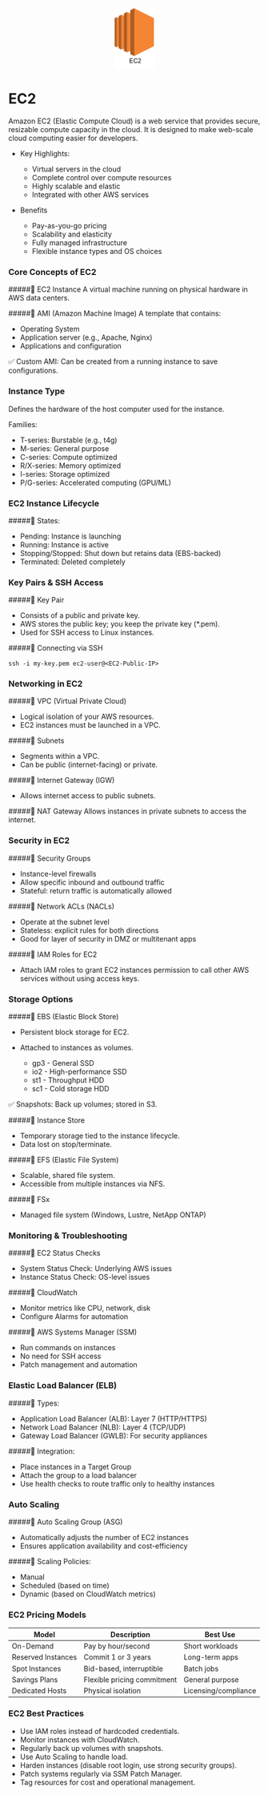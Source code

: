 <p align="center">
  <img src="Images/EC2.png" alt="Logo" width="80"/>
</p>

# EC2

Amazon EC2 (Elastic Compute Cloud) is a web service that provides secure, resizable compute capacity in the cloud. It is designed to make web-scale cloud computing easier for developers.

- Key Highlights:
  - Virtual servers in the cloud
  - Complete control over compute resources
  - Highly scalable and elastic
  - Integrated with other AWS services

- Benefits
  - Pay-as-you-go pricing
  - Scalability and elasticity
  - Fully managed infrastructure
  - Flexible instance types and OS choices

### Core Concepts of EC2
#####🔹 EC2 Instance
A virtual machine running on physical hardware in AWS data centers.

#####🔹 AMI (Amazon Machine Image)
A template that contains:
- Operating System
- Application server (e.g., Apache, Nginx)
- Applications and configuration

✅ Custom AMI: Can be created from a running instance to save configurations.

### Instance Type
Defines the hardware of the host computer used for the instance.

Families:
- T-series: Burstable (e.g., t4g)
- M-series: General purpose
- C-series: Compute optimized
- R/X-series: Memory optimized
- I-series: Storage optimized
- P/G-series: Accelerated computing (GPU/ML)

### EC2 Instance Lifecycle
#####🔹 States:
- Pending: Instance is launching
- Running: Instance is active
- Stopping/Stopped: Shut down but retains data (EBS-backed)
- Terminated: Deleted completely

### Key Pairs & SSH Access
#####🔹 Key Pair
- Consists of a public and private key.
- AWS stores the public key; you keep the private key (*.pem).
- Used for SSH access to Linux instances.

#####🔹 Connecting via SSH
```
ssh -i my-key.pem ec2-user@<EC2-Public-IP>
```

### Networking in EC2
#####🔹 VPC (Virtual Private Cloud)
- Logical isolation of your AWS resources.
- EC2 instances must be launched in a VPC.

#####🔹 Subnets
- Segments within a VPC.
- Can be public (internet-facing) or private.

#####🔹 Internet Gateway (IGW)
- Allows internet access to public subnets.

#####🔹 NAT Gateway
Allows instances in private subnets to access the internet.

### Security in EC2
#####🔹 Security Groups
- Instance-level firewalls
- Allow specific inbound and outbound traffic
- Stateful: return traffic is automatically allowed

#####🔹 Network ACLs (NACLs)
- Operate at the subnet level
- Stateless: explicit rules for both directions
- Good for layer of security in DMZ or multitenant apps

#####🔹 IAM Roles for EC2
- Attach IAM roles to grant EC2 instances permission to call other AWS services without using access keys.

### Storage Options
#####🔹 EBS (Elastic Block Store)
- Persistent block storage for EC2.
- Attached to instances as volumes.

  - gp3 -	General SSD
  - io2	-   High-performance SSD
  - st1 -	Throughput HDD
  - sc1	-   Cold storage HDD

✅ Snapshots: Back up volumes; stored in S3.

#####🔹 Instance Store
- Temporary storage tied to the instance lifecycle.
- Data lost on stop/terminate.

#####🔹 EFS (Elastic File System)
- Scalable, shared file system.
- Accessible from multiple instances via NFS.

#####🔹 FSx
- Managed file system (Windows, Lustre, NetApp ONTAP)

### Monitoring & Troubleshooting
#####🔹 EC2 Status Checks
- System Status Check: Underlying AWS issues
- Instance Status Check: OS-level issues

#####🔹 CloudWatch
- Monitor metrics like CPU, network, disk
- Configure Alarms for automation

#####🔹 AWS Systems Manager (SSM)
- Run commands on instances
- No need for SSH access
- Patch management and automation

### Elastic Load Balancer (ELB)
#####🔹 Types:
- Application Load Balancer (ALB): Layer 7 (HTTP/HTTPS)
- Network Load Balancer (NLB): Layer 4 (TCP/UDP)
- Gateway Load Balancer (GWLB): For security appliances

#####🔹 Integration:
- Place instances in a Target Group
- Attach the group to a load balancer
- Use health checks to route traffic only to healthy instances

### Auto Scaling
#####🔹 Auto Scaling Group (ASG)
- Automatically adjusts the number of EC2 instances
- Ensures application availability and cost-efficiency

#####🔹 Scaling Policies:
- Manual
- Scheduled (based on time)
- Dynamic (based on CloudWatch metrics)

### EC2 Pricing Models
|Model	              |Description	                 |Best Use             |
|---------------------|------------------------------|---------------------|
|On-Demand	          |Pay by hour/second	           |Short workloads      |
|Reserved Instances	  |Commit 1 or 3 years	         |Long-term apps       |
|Spot Instances	      |Bid-based, interruptible	     |Batch jobs           |
|Savings Plans	      |Flexible pricing commitment	 |General purpose      |
|Dedicated Hosts	    |Physical isolation	           |Licensing/compliance |

###  EC2 Best Practices
- Use IAM roles instead of hardcoded credentials.
- Monitor instances with CloudWatch.
- Regularly back up volumes with snapshots.
- Use Auto Scaling to handle load.
- Harden instances (disable root login, use strong security groups).
- Patch systems regularly via SSM Patch Manager.
- Tag resources for cost and operational management.
